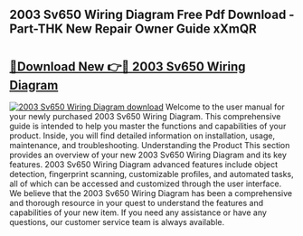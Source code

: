 ## 2003 Sv650 Wiring Diagram Free Pdf Download - Part-THK New Repair Owner Guide xXmQR

# <h2><a href="http://dfm8knk.blite.top/?on=2003+Sv650+Wiring+Diagram">🔗Download New 👉🔴 2003 Sv650 Wiring Diagram</a></h2>

[![2003 Sv650 Wiring Diagram download](https://i.imgur.com/lujVjoI.png)](http://dfm8knk.blite.top/?on=2003+Sv650+Wiring+Diagram)
Welcome to the user manual for your newly purchased 2003 Sv650 Wiring Diagram. This comprehensive guide is intended to help you master the functions and capabilities of your product. Inside, you will find detailed information on installation, usage, maintenance, and troubleshooting. Understanding the Product This section provides an overview of your new 2003 Sv650 Wiring Diagram and its key features. 2003 Sv650 Wiring Diagram advanced features include object detection, fingerprint scanning, customizable profiles, and automated tasks, all of which can be accessed and customized through the user interface. We believe that the 2003 Sv650 Wiring Diagram has been a comprehensive and thorough resource in your quest to understand the features and capabilities of your new item. If you need any assistance or have any questions, our customer service team is always available.
